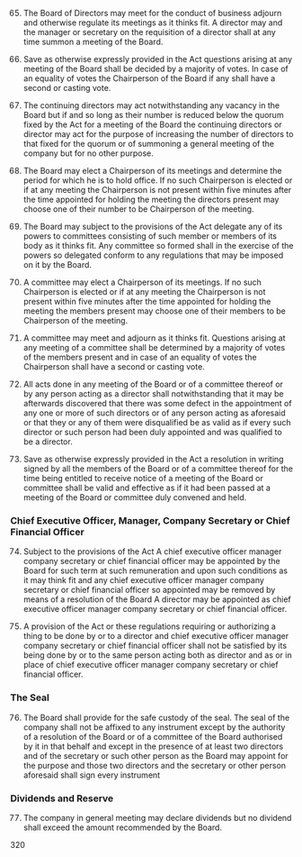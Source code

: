 65. The Board of Directors may meet for the conduct of business adjourn and otherwise regulate its meetings as it thinks fit. A director may and the manager or secretary on the requisition of a director shall at any time summon a meeting of the Board.

66. Save as otherwise expressly provided in the Act questions arising at any meeting of the Board shall be decided by a majority of votes. In case of an equality of votes the Chairperson of the Board if any shall have a second or casting vote.

67. The continuing directors may act notwithstanding any vacancy in the Board but if and so long as their number is reduced below the quorum fixed by the Act for a meeting of the Board the continuing directors or director may act for the purpose of increasing the number of directors to that fixed for the quorum or of summoning a general meeting of the company but for no other purpose.

68. The Board may elect a Chairperson of its meetings and determine the period for which he is to hold office. If no such Chairperson is elected or if at any meeting the Chairperson is not present within five minutes after the time appointed for holding the meeting the directors present may choose one of their number to be Chairperson of the meeting.

69. The Board may subject to the provisions of the Act delegate any of its powers to committees consisting of such member or members of its body as it thinks fit. Any committee so formed shall in the exercise of the powers so delegated conform to any regulations that may be imposed on it by the Board.

70. A committee may elect a Chairperson of its meetings. If no such Chairperson is elected or if at any meeting the Chairperson is not present within five minutes after the time appointed for holding the meeting the members present may choose one of their members to be Chairperson of the meeting.

71. A committee may meet and adjourn as it thinks fit. Questions arising at any meeting of a committee shall be determined by a majority of votes of the members present and in case of an equality of votes the Chairperson shall have a second or casting vote.

72. All acts done in any meeting of the Board or of a committee thereof or by any person acting as a director shall notwithstanding that it may be afterwards discovered that there was some defect in the appointment of any one or more of such directors or of any person acting as aforesaid or that they or any of them were disqualified be as valid as if every such director or such person had been duly appointed and was qualified to be a director.

73. Save as otherwise expressly provided in the Act a resolution in writing signed by all the members of the Board or of a committee thereof for the time being entitled to receive notice of a meeting of the Board or committee shall be valid and effective as if it had been passed at a meeting of the Board or committee duly convened and held.

### Chief Executive Officer, Manager, Company Secretary or Chief Financial Officer

74. Subject to the provisions of the Act A chief executive officer manager company secretary or chief financial officer may be appointed by the Board for such term at such remuneration and upon such conditions as it may think fit and any chief executive officer manager company secretary or chief financial officer so appointed may be removed by means of a resolution of the Board A director may be appointed as chief executive officer manager company secretary or chief financial officer.

75. A provision of the Act or these regulations requiring or authorizing a thing to be done by or to a director and chief executive officer manager company secretary or chief financial officer shall not be satisfied by its being done by or to the same person acting both as director and as or in place of chief executive officer manager company secretary or chief financial officer.

### The Seal

76. The Board shall provide for the safe custody of the seal. The seal of the company shall not be affixed to any instrument except by the authority of a resolution of the Board or of a committee of the Board authorised by it in that behalf and except in the presence of at least two directors and of the secretary or such other person as the Board may appoint for the purpose and those two directors and the secretary or other person aforesaid shall sign every instrument

### Dividends and Reserve

77. The company in general meeting may declare dividends but no dividend shall exceed the amount recommended by the Board.

320